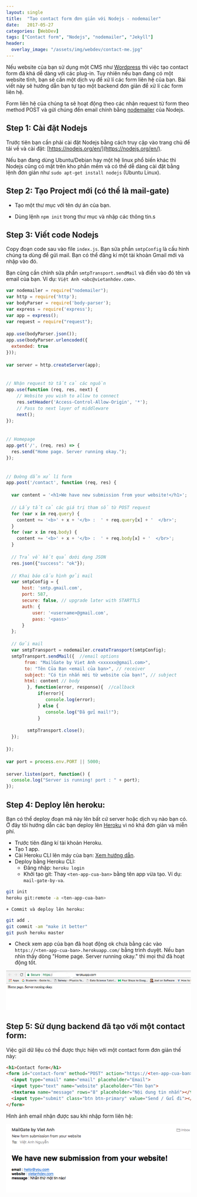 ```yaml
---
layout: single
title:  "Tạo contact form đơn giản với Nodejs - nodemailer"
date:   2017-05-27
categories: [WebDev]
tags: ["Contact form", "Nodejs", "nodemailer", "Jekyll"]
header:
  overlay_image: "/assets/img/webdev/contact-me.jpg"
---
```


Nếu website của bạn sử dụng một CMS như [Wordpress](https://wordpress.org/) thì việc tạo contact form đã khá dễ dàng với các plug-in. Tuy nhiên nếu bạn đang có một website tĩnh, bạn sẽ cần một dịch vụ để xử lí các form liên hệ của bạn. Bài viết này sẽ hướng dẫn bạn tự tạo một backend đơn giản để xử lí các form liên hệ.

Form liên hệ của chúng ta sẽ hoạt động theo các nhận request từ  form theo method POST và gửi chúng đến email chính bằng [nodemailer](https://nodemailer.com/about/) của Nodejs.

## Step 1: Cài đặt Nodejs

Trước tiên bạn cần phải cài đặt Nodejs bằng cách truy cập vào trang chủ để tải về và cài đặt: [https://nodejs.org/en/](https://nodejs.org/en/).

Nếu bạn đang dùng Ubuntu/Debian hay một hệ linux phổ biến khác thì Nodejs cũng có mặt trên kho phần mềm và có thể dễ dàng cài đặt bằng lệnh đơn giản như `sudo apt-get install nodejs` (Ubuntu Linux).

## Step 2: Tạo Project mới (có thể là mail-gate)

- Tạo một thư mục với tên dự án của bạn.

- Dùng lệnh `npm init` trong thư mục và nhập các thông tin.s

## Step 3: Viết code Nodejs

Copy đoạn code sau vào file `index.js`. Bạn sửa phần `smtpConfig` là cấu hình chúng ta dùng để gửi mail. Bạn có thể đăng kí một tài khoản Gmail mới và nhập vào đó.

Bạn cũng cần chỉnh sửa phần `smtpTransport.sendMail` và điền vào đó tên và email của bạn. Ví dụ: `Việt Anh <abc@vietanhdev.com>`.

~~~javascript
var nodemailer = require("nodemailer");
var http = require('http');
var bodyParser = require('body-parser');
var express = require('express');
var app = express();
var request = require("request");

app.use(bodyParser.json());
app.use(bodyParser.urlencoded({
  extended: true
}));

var server = http.createServer(app);


// Nhận request từ tất cả các nguồn
app.use(function (req, res, next) {
    // Website you wish to allow to connect
    res.setHeader('Access-Control-Allow-Origin', '*');
    // Pass to next layer of middleware
    next();
});


// Homepage
app.get('/', (req, res) => {
  res.send("Home page. Server running okay.");
});


// Đường dẫn xử lí form
app.post('/contact', function (req, res) {
  
  var content = '<h1>We have new submission from your website!</h1>';

  // Lấy tất cả các giá trị tham số từ POST request
  for (var x in req.query) {
    content += '<b>' + x + '</b> :  ' + req.query[x] + '  </br>';
  }
  for (var x in req.body) {
    content += '<b>' + x + '</b> :  ' + req.body[x] + '  </br>';
  }

  // Trả về kết quả dưới dạng JSON
  res.json({"success": "ok"});

  // Khai báo cấu hình gửi mail
  var smtpConfig = {
      host: 'smtp.gmail.com',
      port: 587,
      secure: false, // upgrade later with STARTTLS
      auth: {
          user: '<username>@gmail.com',
          pass: '<pass>'
      }
  };

  // Gửi mail
  var smtpTransport = nodemailer.createTransport(smtpConfig);
  smtpTransport.sendMail({  //email options
       from: "MailGate by Viet Anh <xxxxxx@gmail.com>",
       to: "Tên Của Bạn <email của bạn>", // receiver
       subject: "Có tin nhắn mới từ website của bạn!", // subject
       html: content // body
        }, function(error, response){  //callback
            if(error){
               console.log(error);
            } else {
               console.log("Đã gửi mail!");
            }

        smtpTransport.close(); 
  });

});

var port = process.env.PORT || 5000;

server.listen(port, function() {
  console.log("Server is running! port : " + port);
});
~~~

## Step 4: Deploy lên heroku:

Bạn có thể deploy đoạn mã này lên bất cứ server hoặc dịch vụ nào bạn có. Ở đây tôi hướng dẫn các bạn deploy lên [Heroku](https://heroku.com) vì nó khá đơn giản và miễn phí.

- Trước tiên đăng kí tài khoản Heroku.
- Tạo 1 app.
- Cài Heroku CLI lên máy của bạn: [Xem hướng dẫn](https://devcenter.heroku.com/articles/heroku-cli).
- Deploy bằng Heroku CLI:
    + Đăng nhập: `heroku login`
    + Khởi tạo git: Thay `<ten-app-cua-ban>`  bằng tên app vừa tạo. Ví dụ: `mail-gate-by-va`.
~~~bash
git init
heroku git:remote -a <ten-app-cua-ban>
~~~
    + Commit và deploy lên heroku:
~~~bash
git add .
git commit -am "make it better"
git push heroku master
~~~
- Check xem app của bạn đã hoạt động ok chưa bằng các vào `https://<ten-app-cua-ban>.herokuapp.com/` bằng trình duyệt. Nếu bạn nhìn thấy dòng "Home page. Server running okay." thì mọi thứ đã hoạt động tốt.

![Hompage running okay](/assets/img/webdev/homepage-running-ok.png)

## Step 5: Sử dụng backend đã tạo với một contact form:

Việc gửi dữ liệu có thể được thực hiện với một contact form đơn giản thế này:

~~~html
<h1>Contact form</h1>
<form id="contact-form" method="POST" action="https://<ten-app-cua-ban>.herokuapp.com/contact">
  <input type="email" name="email" placeholder="Email">
  <input type="text" name="website" placeholder="Tên bạn">
  <textarea name="message" rows="8" placeholder="Nội dung tin nhắn"></textarea>
  <input type="submit" class="btn btn-primary" value="Send / Gửi đi"></input>
</form>
~~~

Hình ảnh email nhận được sau khi nhập form liên hệ:

![Mail Gate by Viet Anh](/assets/img/webdev/mail-gate-sent-mail.png)


